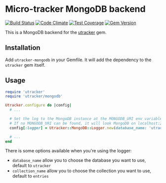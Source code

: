 # Micro-tracker MongoDB backend

[![Build Status](https://travis-ci.org/nicoolas25/micro-tracker-mongodb.svg)](https://travis-ci.org/nicoolas25/micro-tracker-mongodb)
[![Code Climate](https://codeclimate.com/github/nicoolas25/micro-tracker-mongodb/badges/gpa.svg)](https://codeclimate.com/github/nicoolas25/micro-tracker-mongodb)
[![Test Coverage](https://codeclimate.com/github/nicoolas25/micro-tracker-mongodb/badges/coverage.svg)](https://codeclimate.com/github/nicoolas25/micro-tracker-mongodb)
[![Gem Version](https://badge.fury.io/rb/utracker-mongodb.svg)](http://badge.fury.io/rb/utracker-mongodb)

This is a MongoDB backend for the [utracker][utracker] gem.

## Installation

Add `utracker-mongodb` in your Gemfile. It will add the dependency to the
`utracker` gem itself.

## Usage

``` ruby
require 'utracker'
require 'utracker/mongodb'

Utracker.configure do |config|
  # ...

  # Set the log to the MongoDB instance at the MONGODB_URI env variable.
  # If no MONGODB_URI can be found, it will look MongoDB on localhost:27017.
  config[:logger] = Utracker::MongoDB::Logger.new(database_name: 'utracker')

  # ...
end
```

There is some options available when you're using the logger:

* `database_name` allow you to choose the database you want to use, default to `utracker`
* `collection_name` allow you to choose the collection you want to use, default to `entries`

[utracker]: https://github.com/nicoolas25/micro-tracker
